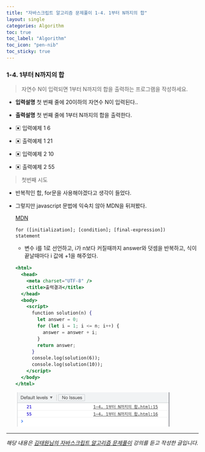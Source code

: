 ```yaml
---
title: "자바스크립트 알고리즘 문제풀이 1-4. 1부터 N까지의 합"
layout: single
categories: Algorithm
toc: true
toc_label: "Algorithm"
toc_icon: "pen-nib"
toc_sticky: true
---
```


### 1-4. 1부터 N까지의 합

> 자연수 N이 입력되면 1부터 N까지의 합을 출력하는 프로그램을 작성하세요.

- **입력설명**
  첫 번째 줄에 20이하의 자연수 N이 입력된다..
- **출력설명**
  첫 번째 줄에 1부터 N까지의 합을 출력한다.
- ▣ 입력예제 1
  6
- ▣ 출력예제 1
  21
- ▣ 입력예제 2
  10

- ▣ 출력예제 2
  55

> 첫번째 시도

- 반복적인 합, for문을 사용해야겠다고 생각이 들었다.
- 그렇지만 javascript 문법에 익숙치 않아 MDN을 뒤져봤다.

  [MDN](https://developer.mozilla.org/ko/docs/Web/JavaScript/Reference/Statements/for)

  ```
  for ([initialization]; [condition]; [final-expression])
  statement
  ```

  - 변수 i를 1로 선언하고, i가 n보다 커질때까지 answer와 덧셈을 반복하고, 식이 끝날때마다 i 값에 +1을 해주었다.

  ```jsx
  <html>
    <head>
      <meta charset="UTF-8" />
      <title>출력결과</title>
    </head>
    <body>
      <script>
        function solution(n) {
          let answer = 0;
          for (let i = 1; i <= n; i++) {
            answer = answer + i;
          }
          return answer;
        }
        console.log(solution(6));
        console.log(solution(10));
      </script>
    </body>
  </html>
  ```

  ![1](/assets/images/algorithm/algo4.png)

---

_해당 내용은 [김태원님의 자바스크립트 알고리즘 문제풀이](https://www.inflearn.com/course/%EC%9E%90%EB%B0%94%EC%8A%A4%ED%81%AC%EB%A6%BD%ED%8A%B8-%EC%95%8C%EA%B3%A0%EB%A6%AC%EC%A6%98-%EB%AC%B8%EC%A0%9C%ED%92%80%EC%9D%B4/dashboard) 강의를 듣고 작성한 글입니다._
